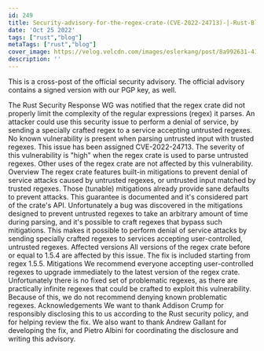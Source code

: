 ```yaml
---
id: 249
title: Security-advisory-for-the-regex-crate-(CVE-2022-24713)-|-Rust-Blog
date: 'Oct 25 2022'
tags: ["rust","blog"]
metaTags: ["rust","blog"]
cover_image: https://velog.velcdn.com/images/eslerkang/post/8a992631-4128-444f-9d54-9a354dc15984/cuddlyferris.png
description: ''
---
```



      
This is a cross-post of the official security advisory. The
official advisory contains a signed version with our PGP key, as well.

The Rust Security Response WG was notified that the regex crate did not
properly limit the complexity of the regular expressions (regex) it parses. An
attacker could use this security issue to perform a denial of service, by
sending a specially crafted regex to a service accepting untrusted regexes. No
known vulnerability is present when parsing untrusted input with trusted
regexes.
This issue has been assigned CVE-2022-24713. The severity of this vulnerability
is "high" when the regex crate is used to parse untrusted regexes. Other uses
of the regex crate are not affected by this vulnerability.
Overview
The regex crate features built-in mitigations to prevent denial of service
attacks caused by untrusted regexes, or untrusted input matched by trusted
regexes. Those (tunable) mitigations already provide sane defaults to prevent
attacks. This guarantee is documented and it's considered part of the crate's
API.
Unfortunately a bug was discovered in the mitigations designed to prevent
untrusted regexes to take an arbitrary amount of time during parsing, and it's
possible to craft regexes that bypass such mitigations. This makes it possible
to perform denial of service attacks by sending specially crafted regexes to
services accepting user-controlled, untrusted regexes.
Affected versions
All versions of the regex crate before or equal to 1.5.4 are affected by this
issue. The fix is included starting from  regex 1.5.5.
Mitigations
We recommend everyone accepting user-controlled regexes to upgrade immediately
to the latest version of the regex crate.
Unfortunately there is no fixed set of problematic regexes, as there are
practically infinite regexes that could be crafted to exploit this
vulnerability. Because of this, we do not recommend denying known problematic
regexes.
Acknowledgements
We want to thank Addison Crump for responsibly disclosing this to us according
to the Rust security policy, and for helping review the fix.
We also want to thank Andrew Gallant for developing the fix, and Pietro Albini
for coordinating the disclosure and writing this advisory.

    
